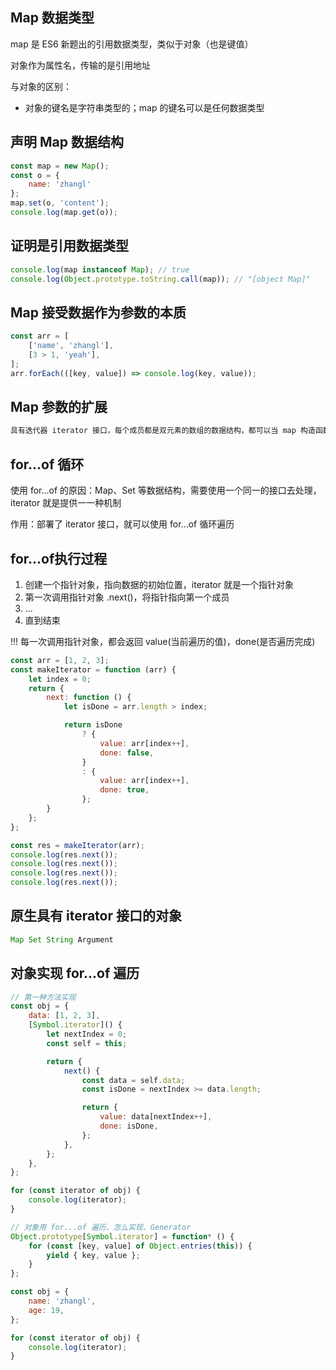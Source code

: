 ## Map 数据类型

map 是 ES6 新题出的引用数据类型，类似于对象（也是键值）

对象作为属性名，传输的是引用地址

与对象的区别：

- 对象的键名是字符串类型的；map 的键名可以是任何数据类型

## 声明 Map 数据结构

```javascript
const map = new Map();
const o = {
    name: 'zhangl'
};
map.set(o, 'content');
console.log(map.get(o));
```

## 证明是引用数据类型

```javascript
console.log(map instanceof Map); // true
console.log(Object.prototype.toString.call(map)); // "[object Map]"
```

## Map 接受数据作为参数的本质

```javascript
const arr = [
    ['name', 'zhangl'],
    [3 > 1, 'yeah'],
];
arr.forEach(([key, value]) => console.log(key, value));
```

## Map 参数的扩展

```javascript
具有迭代器 iterator 接口，每个成员都是双元素的数组的数据结构，都可以当 map 构造函数
```

## for...of 循环

使用 for...of 的原因：Map、Set 等数据结构，需要使用一个同一的接口去处理，iterator 就是提供一一种机制

作用：部署了 iterator 接口，就可以使用 for...of 循环遍历

## for...of执行过程

1. 创建一个指针对象，指向数据的初始位置，iterator 就是一个指针对象
2. 第一次调用指针对象 .next()，将指针指向第一个成员
3. ...
4. 直到结束

!!! 每一次调用指针对象，都会返回 value(当前遍历的值)，done(是否遍历完成)

```javascript
const arr = [1, 2, 3];
const makeIterator = function (arr) {
    let index = 0;
    return {
        next: function () {
            let isDone = arr.length > index;

            return isDone
                ? {
                    value: arr[index++],
                    done: false,
                }
                : {
                    value: arr[index++],
                    done: true,
                };
        }
    };
};

const res = makeIterator(arr);
console.log(res.next());
console.log(res.next());
console.log(res.next());
console.log(res.next());
```

## 原生具有 iterator 接口的对象

```javascript
Map Set String Argument
```

## 对象实现 for...of 遍历

```javascript
// 第一种方法实现
const obj = {
    data: [1, 2, 3],
    [Symbol.iterator]() {
        let nextIndex = 0;
        const self = this;

        return {
            next() {
                const data = self.data;
                const isDone = nextIndex >= data.length;

                return {
                    value: data[nextIndex++],
                    done: isDone,
                };
            },
        };
    },
};

for (const iterator of obj) {
    console.log(iterator);
}

// 对象用 for...of 遍历，怎么实现、Generator
Object.prototype[Symbol.iterator] = function* () {
    for (const [key, value] of Object.entries(this)) {
        yield { key, value };
    }
};

const obj = {
    name: 'zhangl',
    age: 19,
};

for (const iterator of obj) {
    console.log(iterator);
}
```